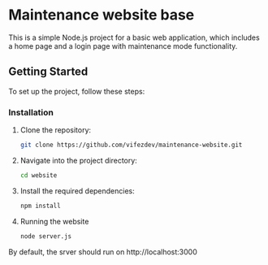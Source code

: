 # Maintenance website base

This is a simple Node.js project for a basic web application, which includes a home page and a login page with maintenance mode functionality.

## Getting Started

To set up the project, follow these steps:

### Installation

1. Clone the repository:

    ```bash
    git clone https://github.com/vifezdev/maintenance-website.git
    ```

2. Navigate into the project directory:

    ```bash
    cd website
    ```

3. Install the required dependencies:

    ```bash
    npm install
    ```

4. Running the website

    ```bash
    node server.js
    ```
    
By default, the srver should run on http://localhost:3000
